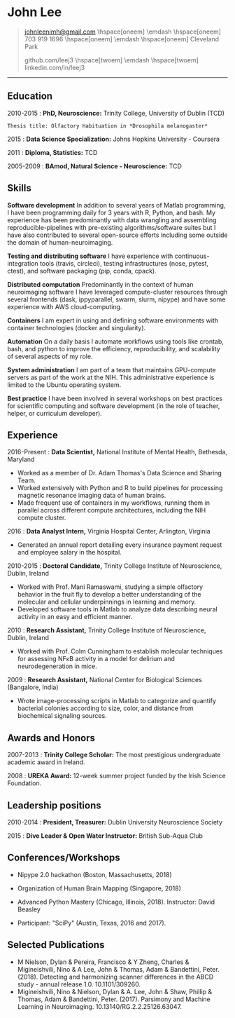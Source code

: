 John Lee
==========


> johnleenimh@gmail.com \hspace[oneem] \emdash  \hspace[oneem] 703 919 1696 \hspace[oneem] \emdash \hspace[oneem] Cleveland Park
>
> github.com/leej3 \hspace[twoem] \emdash \hspace[twoem] linkedin.com/in/leej3
>
---


Education
---------

2010-2015
:   **PhD, Neuroscience:** Trinity College, University of Dublin (TCD)

    Thesis title: Olfactory Habituation in *Drosophila melanogaster*

2015
:   **Data Science Specialization:** Johns Hopkins University - Coursera

2011
:   **Diploma, Statistics:** TCD

2005-2009
:   **BAmod, Natural Science - Neuroscience:** TCD


Skills
---

**Software development** In addition to several years of Matlab programming, I have been programming daily for 3 years with R, Python, and bash.
My experience has been predominantly with data wrangling and assembling reproducible-pipelines with pre-existing algorithms/software suites 
but I have also contributed to several open-source efforts including some outside the domain of human-neuroimaging.

**Testing and distributing software**
I have experience with continuous-integration tools (travis, circleci),
testing infrastructures (nose, pytest, ctest), and software packaging (pip, conda, cpack).

**Distributed computation**
Predominantly in the context of human neuroimaging software I have leveraged compute-cluster resources through several frontends (dask, ippyparallel, swarm, slurm, nipype) and have some experience with AWS cloud-computing.

**Containers**
I am expert in using and defining software environments with container technologies (docker and singularity).

**Automation**
On a daily basis I automate workflows using tools like crontab, bash, and python to improve the efficiency, reproducibility, and scalability of several aspects of my role.

**System administration**
I am part of a team that maintains GPU-compute servers as part of the work at the NIH. This administrative experience is limited to the Ubuntu operating system.

**Best practice**
I have been involved in several workshops on best practices for scientific computing and software development (in the role of teacher, helper, or curriculum developer).



<!-- **Collaboration:** Whenever I generate a solution to a problem, I seek to build off what already exists.
 To do so, I collaborate with people on-site and others across other academic institutions who work in my domain.
  I continually work to develop the requisite skills in tooling and communication to become more effective at collaborative problem solving strategies.
 -->
<!-- **Relational databases:** I have limited experience with SQL from teaching courses in Software Carpentry and from using SQLAlchemy to interface to a pre-existing database. -->

<!-- **Medicare and insurance claims data:** When working at Virginia Hospital Center, I worked with some records of CPT codes. My experience with this was limited to a couple of months though. -->


Experience
---
2016-Present
:   **Data Scientist,** National Institute of Mental Health, Bethesda, Maryland

+ Worked as a member of Dr. Adam Thomas's Data Science and Sharing Team.
+ Worked extensively with Python and R to build pipelines for processing magnetic resonance imaging data of human brains.
+ Made frequent use of containers in my workflows, running them in parallel across different compute architectures, including the NIH compute cluster.

2016
: **Data Analyst Intern,** Virginia Hospital Center, Arlington, Virginia

+ Generated an annual report detailing every insurance payment request and employee salary in the hospital.

2010-2015
:  **Doctoral Candidate,** Trinity College Institute of Neuroscience, Dublin, Ireland

+ Worked with Prof. Mani Ramaswami, studying a simple olfactory behavior in the fruit fly to develop a better understanding of the molecular and cellular underpinnings in learning and memory.
+ Developed software tools in Matlab to analyze data describing neural activity in an easy and efficient manner.

2010
:  **Research Assistant,** Trinity College Institute of Neuroscience, Dublin, Ireland

+ Worked with Prof. Colm Cunningham to establish molecular techniques for assessing NFκB activity in a model for delirium and neurodegeneration in mice.

2009
: **Research Assistant,** National Center for Biological Sciences (Bangalore, India)

+  Wrote image-processing scripts in Matlab to categorize and quantify bacterial colonies according to size, color, and distance from biochemical signaling sources.


Awards and Honors
---
 2007-2013
 :  **Trinity College Scholar:** The most prestigious undergraduate academic award in Ireland.

2008
: **UREKA Award:** 12-week summer project funded by the Irish Science Foundation.


Leadership positions
---
2010-2014
:   **President, Treasurer:** Dublin University Neuroscience Society

2015
: **Dive Leader & Open Water Instructor:** British Sub-Aqua Club

Conferences/Workshops
---

* Nipype 2.0 hackathon (Boston, Massachusetts, 2018)

* Organization of Human Brain Mapping (Singapore, 2018)

* Advanced Python Mastery (Chicago, Illinois, 2018). Instructor: David Beasley

* Participant: "SciPy"  (Austin, Texas, 2016 and 2017).


Selected Publications
---
* M Nielson, Dylan & Pereira, Francisco & Y Zheng, Charles & Migineishvili, Nino & A Lee, John & Thomas, Adam & Bandettini, Peter. (2018). Detecting and harmonizing scanner differences in the ABCD study - annual release 1.0. 10.1101/309260.
* Migineishvili, Nino & Nielson, Dylan & A. Lee, John & Shaw, Phillip & Thomas, Adam & Bandettini, Peter. (2017). Parsimony and Machine Learning in Neuroimaging. 10.13140/RG.2.2.25126.63047.